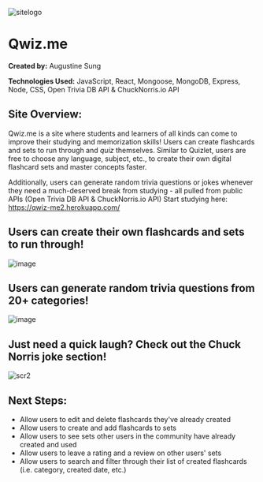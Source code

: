 ![sitelogo](https://user-images.githubusercontent.com/119904805/225219134-9ff4da48-5ebf-4fde-ac06-2e21b50d0a0a.JPG)

# Qwiz.me

**Created by:** Augustine Sung

**Technologies Used:** JavaScript, React, Mongoose, MongoDB, Express, Node, CSS, Open Trivia DB API & ChuckNorris.io API

## Site Overview:
Qwiz.me is a site where students and learners of all kinds can come to improve their studying and memorization skills! Users can create flashcards and sets to run through and *quiz* themselves. Similar to Quizlet, users are free to choose any language, subject, etc., to create their own digital flashcard sets and master concepts faster.

Additionally, users can generate random trivia questions or jokes whenever they need a much-deserved break from studying - all pulled from public APIs (Open Trivia DB API & ChuckNorris.io API) Start studying here: https://qwiz-me2.herokuapp.com/

## Users can create their own flashcards and sets to run through!
![image](https://user-images.githubusercontent.com/119904805/225217625-af7054af-99b7-423f-b237-53f88e5a3f4e.png)

## Users can generate random trivia questions from 20+ categories!
![image](https://user-images.githubusercontent.com/119904805/225218030-d5df9fe4-97d8-4bce-b0ce-b61461e18782.png)

## Just need a quick laugh? Check out the Chuck Norris joke section!
![scr2](https://user-images.githubusercontent.com/119904805/225218178-c123fbc3-efd0-48fc-88a9-00cf73afea11.JPG)

## Next Steps:
* Allow users to edit and delete flashcards they've already created
* Allow users to create and add flashcards to sets
* Allow users to see sets other users in the community have already created and used
* Allow users to leave a rating and a review on other users' sets 
* Allow users to search and filter through their list of created flashcards (i.e. category, created date, etc.)
